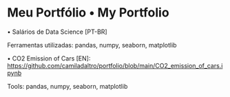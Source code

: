 # Meu Portfólio • My Portfolio

• Salários de Data Science [PT-BR]

Ferramentas utilizadas: pandas, numpy, seaborn, matplotlib

• CO2 Emission of Cars [EN]: https://github.com/camiladaltro/portfolio/blob/main/CO2_emission_of_cars.ipynb

Tools: pandas, numpy, seaborn, matplotlib
